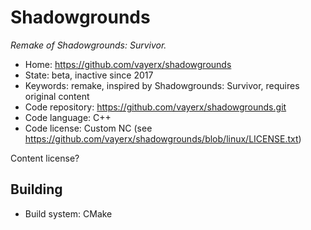 # Shadowgrounds

_Remake of Shadowgrounds: Survivor._

- Home: https://github.com/vayerx/shadowgrounds
- State: beta, inactive since 2017
- Keywords: remake, inspired by Shadowgrounds: Survivor, requires original content
- Code repository: https://github.com/vayerx/shadowgrounds.git
- Code language: C++
- Code license: Custom NC (see https://github.com/vayerx/shadowgrounds/blob/linux/LICENSE.txt)

Content license?

## Building

- Build system: CMake